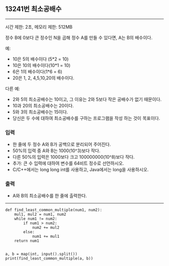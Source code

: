 ## 13241번 최소공배수

---

시간 제한: 2초, 메모리 제한: 512MB

정수 B에 0보다 큰 정수인 N을 곱해 정수 A를 만들 수 있다면, A는 B의 배수이다.

예:

- 10은 5의 배수이다 (5*2 = 10)
- 10은 10의 배수이다(10*1 = 10)
- 6은 1의 배수이다(1*6 = 6)
- 20은 1, 2, 4,5,10,20의 배수이다.

다른 예:

- 2와 5의 최소공배수는 10이고, 그 이유는 2와 5보다 작은 공배수가 없기 때문이다.
- 10과 20의 최소공배수는 20이다.
- 5와 3의 최소공배수는 15이다.
- 당신은 두 수에 대하여 최소공배수를 구하는 프로그램을 작성 하는 것이 목표이다.

### 입력

- 한 줄에 두 정수 A와 B가 공백으로 분리되어 주어진다.
- 50%의 입력 중 A와 B는 1000(10^3)보다 작다. 
- 다른 50%의 입력은 1000보다 크고 100000000(10^8)보다 작다.
- 추가: 큰 수 입력에 대하여 변수를 64비트 정수로 선언하시오. 
- C/C++에서는 long long int를 사용하고, Java에서는 long을 사용하시오.

### 출력

- A와 B의 최소공배수를 한 줄에 출력한다.

---
~~~
def find_least_common_multiple(num1, num2):
    mul1, mul2 = num1, num2
    while num1 != num2:
        if num1 > num2:
            num2 += mul2
        else:
            num1 += mul1
    return num1


a, b = map(int, input().split())
print(find_least_common_multiple(a, b))

~~~